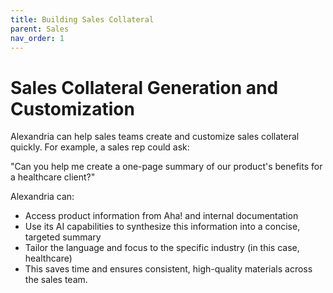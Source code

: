```yaml
---
title: Building Sales Collateral
parent: Sales
nav_order: 1
---
```


# Sales Collateral Generation and Customization
 
Alexandria can help sales teams create and customize sales collateral quickly. For example, a sales rep could ask:

"Can you help me create a one-page summary of our product's benefits for a healthcare client?"

Alexandria can:

* Access product information from Aha! and internal documentation
* Use its AI capabilities to synthesize this information into a concise, targeted summary
* Tailor the language and focus to the specific industry (in this case, healthcare)
* This saves time and ensures consistent, high-quality materials across the sales team.
